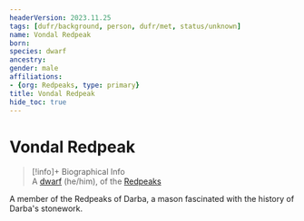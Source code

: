 ```yaml
---
headerVersion: 2023.11.25
tags: [dufr/background, person, dufr/met, status/unknown]
name: Vondal Redpeak
born:
species: dwarf
ancestry:
gender: male
affiliations:
- {org: Redpeaks, type: primary}
title: Vondal Redpeak
hide_toc: true
---
```

# Vondal Redpeak
>[!info]+ Biographical Info  
> A [dwarf](<../../species/children-of-the-embodied-gods/dwarves/dwarves.md>) (he/him), of the [Redpeaks](<../../groups/clans/redpeaks.md>)  
> 

A member of the Redpeaks of Darba, a mason fascinated with the history of Darba's stonework. 